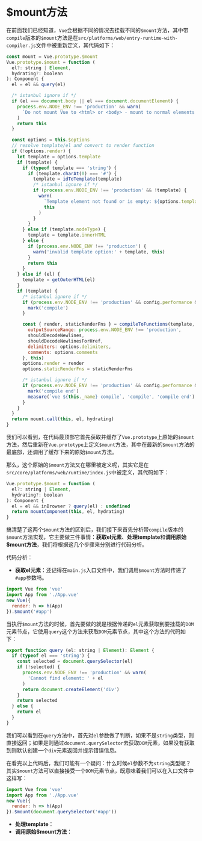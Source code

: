 # $mount方法
在前面我们已经知道，`Vue`会根据不同的情况去挂载不同的`$mount`方法，其中带`compile`版本的`$mount`方法是在`src/platforms/web/entry-runtime-with-compiler.js`文件中被重新定义，其代码如下：
```js
const mount = Vue.prototype.$mount
Vue.prototype.$mount = function (
  el?: string | Element,
  hydrating?: boolean
): Component {
  el = el && query(el)

  /* istanbul ignore if */
  if (el === document.body || el === document.documentElement) {
    process.env.NODE_ENV !== 'production' && warn(
      `Do not mount Vue to <html> or <body> - mount to normal elements instead.`
    )
    return this
  }

  const options = this.$options
  // resolve template/el and convert to render function
  if (!options.render) {
    let template = options.template
    if (template) {
      if (typeof template === 'string') {
        if (template.charAt(0) === '#') {
          template = idToTemplate(template)
          /* istanbul ignore if */
          if (process.env.NODE_ENV !== 'production' && !template) {
            warn(
              `Template element not found or is empty: ${options.template}`,
              this
            )
          }
        }
      } else if (template.nodeType) {
        template = template.innerHTML
      } else {
        if (process.env.NODE_ENV !== 'production') {
          warn('invalid template option:' + template, this)
        }
        return this
      }
    } else if (el) {
      template = getOuterHTML(el)
    }
    if (template) {
      /* istanbul ignore if */
      if (process.env.NODE_ENV !== 'production' && config.performance && mark) {
        mark('compile')
      }

      const { render, staticRenderFns } = compileToFunctions(template, {
        outputSourceRange: process.env.NODE_ENV !== 'production',
        shouldDecodeNewlines,
        shouldDecodeNewlinesForHref,
        delimiters: options.delimiters,
        comments: options.comments
      }, this)
      options.render = render
      options.staticRenderFns = staticRenderFns

      /* istanbul ignore if */
      if (process.env.NODE_ENV !== 'production' && config.performance && mark) {
        mark('compile end')
        measure(`vue ${this._name} compile`, 'compile', 'compile end')
      }
    }
  }
  return mount.call(this, el, hydrating)
}
```
我们可以看到，在代码最顶部它首先获取并缓存了`Vue.prototype`上原始的`$mount`方法，然后重新在`Vue.prototype`上定义`$mount`方法，其中在最新的`$mount`方法的最底部，还调用了缓存下来的原始`$mount`方法。

那么，这个原始的`$mount`方法又在哪里被定义呢，其实它是在`src/core/platforms/web/runtime/index.js`中被定义，其代码如下：
```js
Vue.prototype.$mount = function (
  el?: string | Element,
  hydrating?: boolean
): Component {
  el = el && inBrowser ? query(el) : undefined
  return mountComponent(this, el, hydrating)
}
```

搞清楚了这两个`$mount`方法的区别后，我们接下来首先分析带`compile`版本的`$mount`方法实现，它主要做三件事情：**获取el元素**、**处理template**和**调用原始$mount方法**，我们将根据这几个步骤来分别进行代码分析。

代码分析：
* **获取el元素**：还记得在`main.js`入口文件中，我们调用`$mount`方法时传递了`#app`参数吗。
```js
import Vue from 'vue'
import App from './App.vue'
new Vue({
  render: h => h(App)
}).$mount('#app')
```
当执行`$mount`方法的时候，首先要做的就是根据传递的`el`元素获取到要挂载的`DOM`元素节点，它使用`query`这个方法来获取`DOM`元素节点，其中这个方法的代码如下：
```js
export function query (el: string | Element): Element {
  if (typeof el === 'string') {
    const selected = document.querySelector(el)
    if (!selected) {
      process.env.NODE_ENV !== 'production' && warn(
        'Cannot find element: ' + el
      )
      return document.createElement('div')
    }
    return selected
  } else {
    return el
  }
}
```
我们可以看到在`query`方法中，首先对`el`参数做了判断，如果不是`string`类型，则直接返回；如果是则通过`document.querySelector`去获取`DOM`元素，如果没有获取到则默认创建一个`div`元素返回并提示错误信息。

在看完以上代码后，我们可能有一个疑问：什么时候`el`参数不为`string`类型呢？其实`$mount`方法可以直接接受一个`DOM`元素节点，既意味着我们可以在入口文件中这样写：
```js
import Vue from 'vue'
import App from './App.vue'
new Vue({
  render: h => h(App)
}).$mount(document.querySelector('#app'))

```
* **处理template**：
* **调用原始$mount方法**：